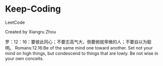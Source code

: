 # Keep-Coding
LeetCode

Created by Xiangru Zhou

罗：12：16：要彼此同心；不要志高气大，倒要俯就卑微的人；不要自以为聪明。
Romans:12.16:Be of the same mind one toward another. Set not your mind on high things, but condescend to things that are lowly. Be not wise in your own conceits.

